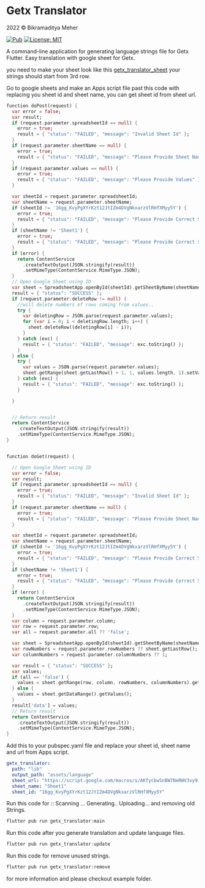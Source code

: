 # Getx Translator

2022 © Bikramaditya Meher

[![Pub](https://img.shields.io/pub/v/getx_translator.svg)](https://pub.dartlang.org/packages/getx_translator) [![License: MIT](https://img.shields.io/badge/License-MIT-yellow.svg)](https://github.com/bikram0000/getx_translator/blob/master/LICENSE)

A command-line application for generating language strings file for Getx Flutter. Easy translation with google sheet for Getx.

you need to make your sheet look like this [getx_translator_sheet](https://docs.google.com/spreadsheets/d/1fx1hGEEHXuuD8Fq9NZ_vubsdvu7mOslh6IW_5YY1x8Y/edit?usp=sharing) your strings should start from 3rd row.

Go to google sheets and make an Apps script file past this code with replacing you sheet id and sheet name, you can get sheet id from sheet url.
```dart
function doPost(request) {
  var error = false;
  var result;
  if (request.parameter.spreadsheetId == null) {
    error = true;
    result = { "status": "FAILED", "message": "Invalid Sheet Id" };
  }
  if (request.parameter.sheetName == null) {
    error = true;
    result = { "status": "FAILED", "message": "Please Provide Sheet Name" };
  }
  if (request.parameter.values == null) {
    error = true;
    result = { "status": "FAILED", "message": "Please Provide Values" };
  }

  var sheetId = request.parameter.spreadsheetId;
  var sheetName = request.parameter.sheetName;
  if (sheetId != '16gg_KvyPgXYrKzt12JtIZm4DVgNkxarzVlRHfXMyy5Y') {
    error = true;
    result = { "status": "FAILED", "message": "Please Provide Correct Sheet Id" };
  }
  if (sheetName != 'Sheet1') {
    error = true;
    result = { "status": "FAILED", "message": "Please Provide Correct Sheet Name" };
  }
  if (error) {
    return ContentService
      .createTextOutput(JSON.stringify(result))
      .setMimeType(ContentService.MimeType.JSON);
  }
  // Open Google Sheet using ID
  var sheet = SpreadsheetApp.openById(sheetId).getSheetByName(sheetName);
  result = { "status": "SUCCESS" };
  if (request.parameter.deleteRow != null) {
    //will delete numbers of rows coming from values..
    try {
      var deletingRow = JSON.parse(request.parameter.values);
      for (var i = 0; i < deletingRow.length; i++) {
        sheet.deleteRow((deletingRow[i] - i));
      }
    } catch (exc) {
      result = { "status": "FAILED", "message": exc.toString() };
    }
  } else {
    try {
      var values = JSON.parse(request.parameter.values);
      sheet.getRange(sheet.getLastRow() + 1, 1, values.length, 1).setValues(values);
    } catch (exc) {
      result = { "status": "FAILED", "message": exc.toString() };
    }

  }


  // Return result
  return ContentService
    .createTextOutput(JSON.stringify(result))
    .setMimeType(ContentService.MimeType.JSON);
}


function doGet(request) {

  // Open Google Sheet using ID
  var error = false;
  var result;
  if (request.parameter.spreadsheetId == null) {
    error = true;
    result = { "status": "FAILED", "message": "Invalid Sheet Id" };
  }
  if (request.parameter.sheetName == null) {
    error = true;
    result = { "status": "FAILED", "message": "Please Provide Sheet Name" };
  }

  var sheetId = request.parameter.spreadsheetId;
  var sheetName = request.parameter.sheetName;
  if (sheetId != '16gg_KvyPgXYrKzt12JtIZm4DVgNkxarzVlRHfXMyy5Y') {
    error = true;
    result = { "status": "FAILED", "message": "Please Provide Correct Sheet Id" };
  }
  if (sheetName != 'Sheet1') {
    error = true;
    result = { "status": "FAILED", "message": "Please Provide Correct Sheet Name" };
  }
  if (error) {
    return ContentService
      .createTextOutput(JSON.stringify(result))
      .setMimeType(ContentService.MimeType.JSON);
  }
  var column = request.parameter.column;
  var row = request.parameter.row;
  var all = request.parameter.all ?? 'false';

  var sheet = SpreadsheetApp.openById(sheetId).getSheetByName(sheetName);
  var rowNumbers = request.parameter.rowNumbers ?? sheet.getLastRow();
  var columnNumbers = request.parameter.columnNumbers ?? 1;

  var result = { "status": "SUCCESS" };
  var values;
  if (all == 'false') {
    values = sheet.getRange(row, column, rowNumbers, columnNumbers).getValues();
  } else {
    values = sheet.getDataRange().getValues();
  }
  result['data'] = values;
  // Return result
  return ContentService
    .createTextOutput(JSON.stringify(result))
    .setMimeType(ContentService.MimeType.JSON);
}
```


Add this to your pubspec.yaml file and replace your sheet id, sheet name and url from Apps script.
```yaml
getx_translator:
  path: "lib"
  output_path: "assets/language"
  sheet_url: "https://script.google.com/macros/s/AKfycbwSnBW7NeRWV3vy9i7U8sX8RPyPkC2S8UGYbnehlOKMT5ueJNfwelsJogWTEitnqg8X7g/exec"
  sheet_name: "Sheet1"
  sheet_id: "16gg_KvyPgXYrKzt12JtIZm4DVgNkxarzVlRHfXMyy5Y"
```

Run this code for :: Scanning ... Generating.. Uploading... and removing old Strings.
```dart
flutter pub run getx_translator:main
```

Run this code after you generate translation and update language files.
```dart
flutter pub run getx_translator:update
```

Run this code for remove unused strings.
```dart
flutter pub run getx_translator:remove
```
for more information and please checkout example folder.
